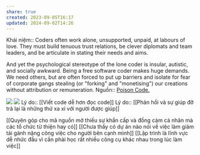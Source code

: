 ```yaml
---
share: true
created: 2023-09-05T16:17
updated: 2024-09-02T14:26
---
```

Khái niệm:: 
Coders often work alone, unsupported, unpaid, at labours of love. They must build tenuous trust relations, be clever diplomats and team leaders, and be articulate in stating their needs and aims.

And yet the psychological stereotype of the lone coder is insular, autistic, and socially awkward. Being a free software coder makes huge demands. We need others, but are often forced to put up barriers and isolate for fear of corporate gangs stealing (or "forking" and "monetising") our creations without attribution or remuneration.
Nguồn:: [Poison Code.](https://cybershow.uk/blog/posts/poison-code/)

![](https://www.commitstrip.com/wp-content/uploads/2014/05/Strip-Vision-Open-source-650-finalenglish.jpg) 
![](https://img.devrant.com/devrant/rant/r_2059869_GwsdC.jpg) 
Lý do:: [[Viết code dễ hơn đọc code]]
Lý do:: [[Phản hồi và sự giúp đỡ trả lại là những thứ xa xỉ với người được giúp]]

[[Quyên góp cho mã nguồn mở thiếu sự khẩn cấp và đồng cảm cá nhân mà các tổ chức từ thiện hay có]]
[[Chưa thấy có dự án nào nói về việc làm giảm tải gánh nặng công việc cho người bên cạnh mình]] 
[[Lập trình là lĩnh vực dễ nhức đầu vì cần phải học rất nhiều công cụ khác nhau trong lúc làm việc]]